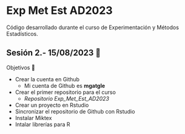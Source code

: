 # Exp Met Est AD2023
Código desarrollado durante el curso de Experimentación y Métodos Estadísticos.

## Sesión 2.- 15/08/2023 :calendar:
Objetivos :cactus: 
* Crear la cuenta en Github
    * Mi cuenta de Github es **mgatgle**
* Crear el primer repositorio para el curso
    * _Repositorio Exp_Met_Est_AD2023_
* Crear un proyecto en Rstudio
* Sincronizar el repositorio de Github con Rstudio
* Instalar Miktex
* Intalar librerías para R
